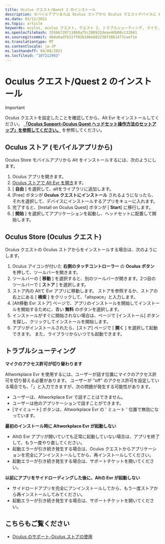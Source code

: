 ```yaml
---
title: Oculus クエスト/Quest 2 のインストール
description: モバイルアプリまたは Oculus ストアから Oculus クエストデバイスに Alt Evr をインストールする手順について説明します。
ms.date: 03/11/2021
ms.topic: article
keywords: oculus, oculus クエスト, クエスト 2, トラブルシューティング, マイク, サポート
ms.openlocfilehash: 355b6720711868a75c280922deae4db00c132661
ms.sourcegitcommit: d84a6adf631ff02b106e682238f2861477caef1e
ms.translationtype: MT
ms.contentlocale: ja-JP
ms.lasthandoff: 04/08/2021
ms.locfileid: "107212983"
---
```

# <a name="oculus-questquest-2-installation"></a>Oculus クエスト/Quest 2 のインストール

> [!IMPORTANT]
> Oculus クエストを設定したことを確認してから、Alt Evr をインストールしてください。 **[「Oculus Support-Oculus Quest ヘッドセット操作方法のセットアップ」を参照してください。](https://support.oculus.com/855551644803876/#faq_525406631321134)** を参照してください。

## <a name="oculus-store-from-the-mobile-app"></a>Oculus ストア (モバイルアプリから)

Oculus Store モバイルアプリから Alt をインストールするには、次のようにします。

1. Oculus アプリを開きます。
2. [Oculus ストアで Alt Evr を開き](https://www.oculus.com/experiences/quest/2133027990157329/)ます。
3. [ **自由** ] を選択して、altをライブラリに追加します。 
4. [Free] ボタンが **Oculus クエストにインストール** されるようになったら、それを選択して、デバイスにインストールするアプリをキューに入れます。
5. 完了すると、[Install on Oculus Quest] ボタンが [ **Start**] に移行します。 
6. [ **開始** ] を選択してアプリケーションを起動し、ヘッドセットに配置して開始します。

## <a name="oculus-store-from-the-oculus-quest"></a>Oculus Store (Oculus クエスト)

Oculus クエストの Oculus ストアからをインストールする場合は、次のようにします。

1. Oculus アイコンが付いた **右側のタッチコントローラー** の **Oculus ボタン** を押して、ツールバーを開きます。
2. ツールバーの [ **移動** ] を選択すると、別のツールバーが開きます。2つ目のツールバーで [ **ストア** ] を選択します。
3. ストア内の Altて Evr アプリに移動します。 ストアを参照するか、ストアの右上にある [ **検索** ] をクリックして、「altspace」と入力します。
4. [Alt移動 Evr ストア] ページで、アプリのインストールを開始してインストールを開始するために、青い **無料** のボタンを選択します。
5. インストールがすぐに開始されない場合は、ページで [インストール] ボタンを探し、クリックしてインストールを開始します。
6. アプリがインストールされたら、[ストア] ページで [ **開く** ] を選択して起動できます。 また、ライブラリからいつでも起動できます。

## <a name="troubleshooting"></a>トラブルシューティング

**マイクのアクセス許可が切り替わります**

Altworkplace Evr を使用するには、ユーザーが話す位置にマイクのアクセス許可を切り替える必要があります。  ユーザーが "off" のアクセス許可を設定している場合でも、「」と入力できますが、次の問題が発生する可能性があります。

<!-- Missing image -->
<!-- oculus-permissions-denymicrophone.png -->
    
* ユーザーは、Altworkplace Evr で話すことはできません。
* ユーザーは他のアプリケーションで話すことができます。
* [マイミュート] ボタンは、Altworkplace Evr の ' ミュート ' 位置で無効になっています。

**最初のインストール時に Altworkplace Evr が起動しない**

* Altの Evr アプリが開いていても正常に起動していない場合は、アプリを終了して、もう一度やり直してください。
* 起動エラーが引き続き発生する場合は、Oculus クエストからアプリケーションを完全にアンインストールしてから、再インストールしてください。
* 起動エラーが引き続き発生する場合は、サポートチケットを開いてください。

**以前にアプリをサイドローディングした後に、Altの Evr が起動しない**

* サイドロードアプリを完全にアンインストールしてから、もう一度ストアから再インストールしてみてください。
* 起動エラーが引き続き発生する場合は、サポートチケットを開いてください。

## <a name="see-also"></a>こちらもご覧ください

* [Oculus のサポート-Oculus ストアの使用](https://support.oculus.com/414963819268125/)
